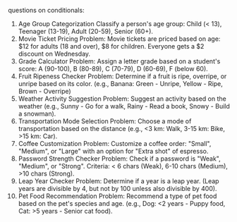 questions on conditionals:
1. Age Group Categorization
Classify a person's age group: Child (< 13), Teenager (13-19), Adult (20-59), Senior (60+).
2. Movie Ticket Pricing
Problem: Movie tickets are priced based on age: $12 for adults (18 and over), $8 for children. Everyone gets a $2 discount on Wednesday.
3. Grade Calculator
Problem: Assign a letter grade based on a student's score: A (90-100), B (80-89), C (70-79), D (60-69), F (below 60).
4. Fruit Ripeness Checker
Problem: Determine if a fruit is ripe, overripe, or unripe based on its color. (e.g., Banana: Green - Unripe, Yellow - Ripe, Brown - Overripe)
5. Weather Activity Suggestion
Problem: Suggest an activity based on the weather (e.g., Sunny - Go for a walk, Rainy - Read a book, Snowy - Build a snowman).
6. Transportation Mode Selection
Problem: Choose a mode of transportation based on the distance (e.g., <3 km: Walk, 3-15 km: Bike, >15 km: Car).
7. Coffee Customization
Problem: Customize a coffee order: "Small", "Medium", or "Large" with an option for "Extra shot" of espresso.
8. Password Strength Checker
Problem: Check if a password is "Weak", "Medium", or "Strong". Criteria: < 6 chars (Weak), 6-10 chars (Medium), >10 chars (Strong).
9. Leap Year Checker
Problem: Determine if a year is a leap year. (Leap years are divisible by 4, but not by 100 unless also divisible by 400).
10. Pet Food Recommendation
Problem: Recommend a type of pet food based on the pet's species and age. (e.g., Dog: <2 years - Puppy food, Cat: >5 years - Senior cat food).